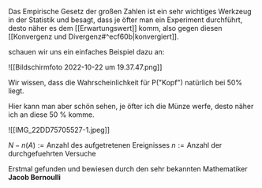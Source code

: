 Das Empirische Gesetz der großen Zahlen ist ein sehr wichtiges Werkzeug in der Statistik und besagt, dass je öfter man ein Experiment durchführt, desto näher es dem [[Erwartungswert]] komm, also gegen diesen [[Konvergenz und Divergenz#^ecf60b|konvergiert]].

schauen wir uns ein einfaches Beispiel dazu an:

![[Bildschirmfoto 2022-10-22 um 19.37.47.png]]

Wir wissen, dass die Wahrscheinlichkeit für P("Kopf") natürlich bei 50% liegt.

Hier kann man aber schön sehen, je öfter ich die Münze werfe, desto näher ich an diese 50 % komme.

![[IMG_22DD75705527-1.jpeg]]

$N-n(A):=\text{Anzahl des aufgetretenen Ereignisses}$
$n:=\text{Anzahl der durchgefuehrten Versuche}$

Erstmal gefunden und bewiesen durch den sehr bekannten Mathematiker **Jacob Bernoulli**